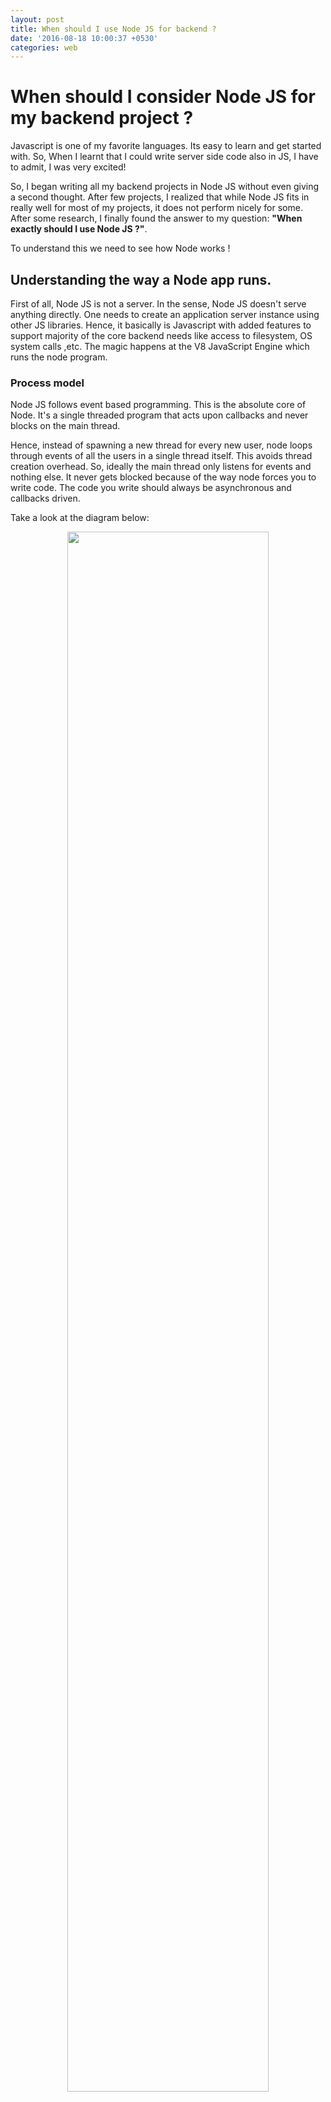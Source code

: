 ```yaml
---
layout: post
title: When should I use Node JS for backend ?
date: '2016-08-18 10:00:37 +0530'
categories: web
---
```


# When should I consider Node JS for my backend project ?

Javascript is one of my favorite languages. Its easy to learn and get started with. So, When I learnt that I could write server side code also in JS, I have to admit, I was very excited!

So, I began writing all my backend projects in Node JS without even giving a second thought. After few projects, I realized that while Node JS fits in really well for most of my projects, it does not perform nicely for some. After some research, I finally found the answer to my question: **"When exactly should I use Node JS ?"**.

To understand this we need to see how Node works !

## Understanding the way a Node app runs.

First of all, Node JS is not a server. In the sense, Node JS doesn't serve anything directly. One needs to create an application server instance using other JS libraries. Hence, it basically is Javascript with added features to support majority of the core backend needs like access to filesystem, OS system calls ,etc. The magic happens at the V8 JavaScript Engine which runs the node program.

### Process model

Node JS follows event based programming. This is the absolute core of Node. It's a single threaded program that acts upon callbacks and never blocks on the main thread.

Hence, instead of spawning a new thread for every new user, node loops through events of all the users in a single thread itself. This avoids thread creation overhead. So, ideally the main thread only listens for events and nothing else. It never gets blocked because of the way node forces you to write code. The code you write should always be asynchronous and callbacks driven.

Take a look at the diagram below:

<div style="text-align:center">
  <img src="http://localhost:4000/blog-atul/assets/EventLoop/eventloop.png" style="width: 80%;display: inline;">
</div>

<br>

Events can be any action, like HTTP request or even callback from any I/O operation for which the application was waiting. Node has an event loop which processes every event that comes up in the event queue. Hence, whenever an event occurs, the event is processed and the associated callback is called.

Now, there are two types of applications based on how they behave.

1. **CPU intensive** - These applications require large amount of cpu cycles for their operations. For example : Heavy mathematical calculations, data crunching , Image processing ,etc.
2. **I/O intensive** - These applications perform mostly Input/Output operations. For example: Database access, file reading and writing, responding to HTTP requests and so on.

CPU intensive applications are best suited for multi threaded systems, obviously because they will be performed by multiple cores simultaneously. But turns out node doesn't work that way. Node based apps are single threaded. Hence, a single thread will need to perform all the cpu intensive jobs which will make it very slow. This is the reason if you have ever tried building image processing apps on node, you would have been pretty disappointed at the speed.

While, incase of I/O operations, they are essentially performed not by the main application itself. For example, database operations are performed by the DB, file read and write is carried out by the OS itself. The main application just provides instructions on what needs to be performed and then waits for the callback. Node JS is best suited for this purpose and is faster than multicore , multi threaded applications primarily because of the processing model it follows. And as it turns out most of the web applications are structured this way.

### Final verdict!

Due to the way NodeJS works we can come to the conclusion that :

- **Potentially I/O intensive application** - Node JS might be the best choice  &nbsp; &nbsp; <span style="font-size:25px;color:green">✔</span>


- **Potentially CPU intensive application** - Node JS will be very slow  &nbsp; &nbsp; <span style="font-size:25px;color:red">✘</span>

  Go for multithreaded systems like Java.
